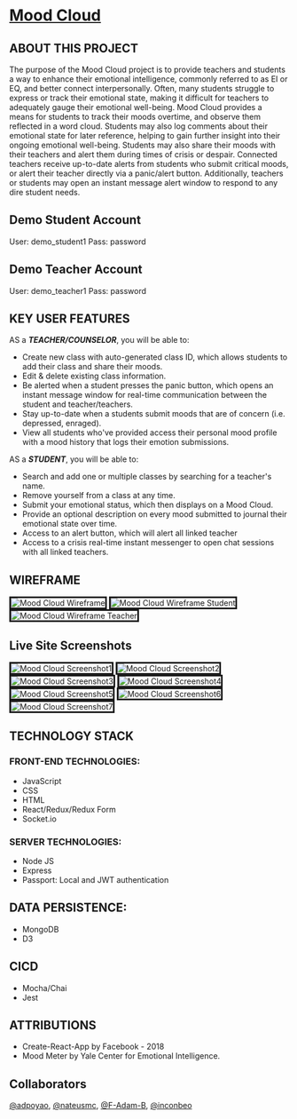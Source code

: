 # <a href="http://mood-cloud.netlify.com/">Mood Cloud</a>

## ABOUT THIS PROJECT
The purpose of the Mood Cloud project is to provide teachers and students a way to enhance their emotional intelligence, commonly referred to as EI or EQ, and better connect interpersonally. Often, many students struggle to express or track their emotional state, making it difficult for teachers to adequately gauge their emotional well-being. Mood Cloud provides a means for students to track their moods overtime, and observe them reflected in a word cloud. Students may also log comments about their emotional state for later reference, helping to gain further insight into their ongoing emotional well-being. Students may also share their moods with their teachers and alert them during times of crisis or despair. Connected teachers receive up-to-date alerts from students who submit critical moods, or alert their teacher directly via a panic/alert button. Additionally, teachers or students may open an instant message alert window to respond to any dire student needs.

## Demo Student Account
User: demo_student1
Pass: password

## Demo Teacher Account
User: demo_teacher1
Pass: password

## KEY USER FEATURES
AS a ***TEACHER/COUNSELOR***, you will be able to:
* Create new class with auto-generated class ID, which allows students to add their class and        share their moods.
* Edit & delete existing class information.
* Be alerted when a student presses the panic button, which opens an instant message window for      real-time communication between the student and teacher/teachers.
* Stay up-to-date when a students submit moods that are of concern (i.e. depressed, enraged).
* View all students who've provided access their personal mood profile with a mood history that      logs their emotion submissions.

AS a ***STUDENT***, you will be able to:
* Search and add one or multiple classes by searching for a teacher's name.
* Remove yourself from a class at any time.
* Submit your emotional status, which then displays on a Mood Cloud.
* Provide an optional description on every mood submitted to journal their emotional state over      time.
* Access to an alert button, which will alert all linked teacher
* Access to a crisis real-time instant messenger to open chat sessions with all linked teachers.

## WIREFRAME
<img src="final-capstone-client-master/images/wireframe/Landing-Page-Log-In.png" alt="Mood Cloud Wireframe" border="3">
<img src="final-capstone-client-master/images/wireframe/Student.png" alt="Mood Cloud Wireframe Student" border="3">
<img src="final-capstone-client-master/images/wireframe/Teacher.png" alt="Mood Cloud Wireframe Teacher" border="3">


## Live Site Screenshots
<img src="final-capstone-client-master/images/screenshots/screenshot1.png" alt="Mood Cloud Screenshot1" border="3">
<img src="final-capstone-client-master/images/screenshots/screenshot2.png" alt="Mood Cloud Screenshot2" border="3">
<img src="final-capstone-client-master/images/screenshots/screenshot3.png" alt="Mood Cloud Screenshot3" border="3">
<img src="final-capstone-client-master/images/screenshots/screenshot4.png" alt="Mood Cloud Screenshot4" border="3">
<img src="final-capstone-client-master/images/screenshots/screenshot5.png" alt="Mood Cloud Screenshot5" border="3">
<img src="final-capstone-client-master/images/screenshots/screenshot6.png" alt="Mood Cloud Screenshot6" border="3">
<img src="final-capstone-client-master/images/screenshots/screenshot7.png" alt="Mood Cloud Screenshot7" border="3">

## TECHNOLOGY STACK

### FRONT-END TECHNOLOGIES:
* JavaScript
* CSS
* HTML
* React/Redux/Redux Form
* Socket.io

### SERVER TECHNOLOGIES:
* Node JS
* Express
* Passport: Local and JWT authentication

## DATA PERSISTENCE:
* MongoDB
* D3

## CICD
* Mocha/Chai
* Jest

## ATTRIBUTIONS
* Create-React-App by Facebook - 2018
* Mood Meter by Yale Center for Emotional Intelligence.

## Collaborators
<a href="https://github.com/adpoyao">@adpoyao</a>, <a href="https://github.com/nateusmc">@nateusmc</a>, <a href="https://github.com/F-Adam-B">@F-Adam-B</a>, <a href="https://github.com/inconbeo">@inconbeo</a>
